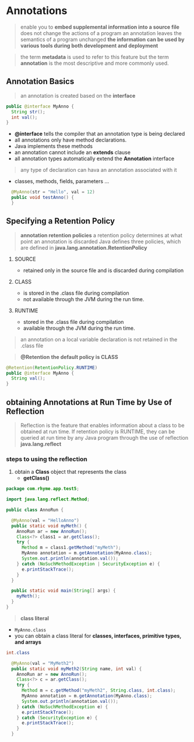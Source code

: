 # Annotations

> enable you to **embed supplemental information into a source file**
> does not change the actions of a program
> an annotation leaves the semantics of a program unchanged
> **the information can be used by various tools during both development and deployment**

> the term **metadata** is used to refer to this feature
> but the term **annotation** is the most descriptive and more commonly used.

## Annotation Basics

> an annotation is created based on the **interface**

```java
public @interface MyAnno {
  String str();
  int val();
}
```

- **@interface** tells the compiler that an annotation type is being declared
- all annotations only have method declarations.
- Java implements these methods
- an annotation cannot include an **extends** clause
- all annotation types automatically extend the **Annotation** interface

> any type of declaration can hava an annotation associated with it
- classes, methods, fields, parameters ...

```java
  @MyAnno(str = "Hello", val = 12)
  public void testAnno() {
  }

```

## Specifying a Retention Policy
> **annotation retention policies**
> a retention policy determines at what point an annotation is discarded
> Java defines three policies, which are defined in **java.lang.annotation.RetentionPolicy**
1. SOURCE
   - retained only in the source file and is discarded during compilation
   
2. CLASS
   - is stored in the .class file during compilation
   - not available through the JVM during the run time.
   
3. RUNTIME
   - stored in the .class file during compilation
   - available through the JVM during the run time.

> an annotation on a local variable declaration is not retained in the .class file

> **@Retention**
> **the default policy is CLASS**

```java
@Retention(RetentionPolicy.RUNTIME)
public @interface MyAnno {
  String val();
}
```

## obtaining Annotations at Run Time by Use of Reflection
> Reflection is the feature that enables information about a class to be obtained at run time.
> If retention policy is RUNTIME, they can be queried at run time by any Java program through the use of reflection
> **java.lang.reflect**

### steps to using the reflection

1. obtain a **Class** object that represents the class 
   - **getClass()**

```java
package com.rhyme.app.test5;

import java.lang.reflect.Method;

public class AnnoRun {

  @MyAnno(val = "HelloAnno")
  public static void myMeth() {
    AnnoRun ar = new AnnoRun();
    Class<?> class1 = ar.getClass();
    try {
      Method m = class1.getMethod("myMeth");
      MyAnno annotation = m.getAnnotation(MyAnno.class);
      System.out.println(annotation.val());
    } catch (NoSuchMethodException | SecurityException e) {
      e.printStackTrace();
    }
  }

  public static void main(String[] args) {
    myMeth();
  }
}
```

> **class literal**
- `MyAnno.class`
- you can obtain a class literal for **classes, interfaces, primitive types, and arrays**
```java
int.class
```

```java
  @MyAnno(val = "MyMeth2")
  public static void myMeth2(String name, int val) {
    AnnoRun ar = new AnnoRun();
    Class<?> c = ar.getClass();
    try {
      Method m = c.getMethod("myMeth2", String.class, int.class);
      MyAnno annotation = m.getAnnotation(MyAnno.class);
      System.out.println(annotation.val());
    } catch (NoSuchMethodException e) {
      e.printStackTrace();
    } catch (SecurityException e) {
      e.printStackTrace();
    }
  }
```
